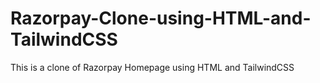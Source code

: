 # Razorpay-Clone-using-HTML-and-TailwindCSS
This is a clone of Razorpay Homepage using HTML and TailwindCSS
